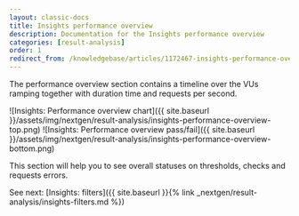```yaml
---
layout: classic-docs
title: Insights performance overview
description: Documentation for the Insights performance overview
categories: [result-analysis]
order: 1
redirect_from: /knowledgebase/articles/1172467-insights-performance-overview
---
```


The performance overview section contains a timeline over the VUs ramping together with duration time and requests per second.

![Insights: Performance overview chart]({{ site.baseurl }}/assets/img/nextgen/result-analysis/insights-performance-overview-top.png)
![Insights: Performance overview pass/fail]({{ site.baseurl }}/assets/img/nextgen/result-analysis/insights-performance-overview-bottom.png)

This section will help you to see overall statuses on thresholds, checks and requests errors.

See next: [Insights: filters]({{ site.baseurl }}{% link _nextgen/result-analysis/insights-filters.md %})